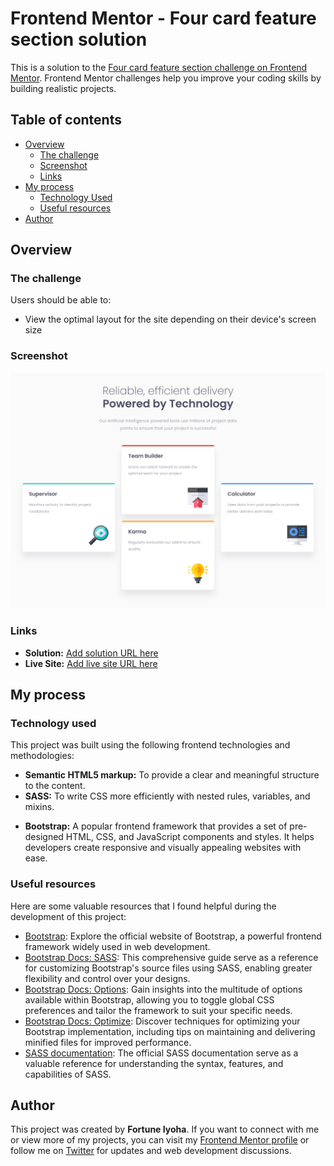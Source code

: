 # Frontend Mentor - Four card feature section solution

This is a solution to the [Four card feature section challenge on Frontend Mentor](https://www.frontendmentor.io/challenges/four-card-feature-section-weK1eFYK). Frontend Mentor challenges help you improve your coding skills by building realistic projects.

## Table of contents

- [Overview](#overview)
  - [The challenge](#the-challenge)
  - [Screenshot](#screenshot)
  - [Links](#links)
- [My process](#my-process)
  - [Technology Used](#technology-used)
  - [Useful resources](#useful-resources)
- [Author](#author)

## Overview

### The challenge

Users should be able to:

- View the optimal layout for the site depending on their device's screen size

### Screenshot

![desktop-design](screenshots/card-feature-desktop.png)

### Links

- **Solution:** [Add solution URL here](https://your-solution-url.com)
- **Live Site:** [Add live site URL here](https://your-live-site-url.com)

## My process

### Technology used

This project was built using the following frontend technologies and methodologies:

- **Semantic HTML5 markup:** To provide a clear and meaningful structure to the content.
- **SASS:** To write CSS more efficiently with nested rules, variables, and mixins.
<!-- ! Fix 'bootstrap' description -->
- **Bootstrap:** A popular frontend framework that provides a set of pre-designed HTML, CSS, and JavaScript components and styles. It helps developers create responsive and visually appealing websites with ease.

### Useful resources

Here are some valuable resources that I found helpful during the development of this project:

- [Bootstrap](https://getbootstrap.com): Explore the official website of Bootstrap, a powerful frontend framework widely used in web development.
- [Bootstrap Docs: SASS](https://getbootstrap.com/docs/5.3/customize/sass/): This comprehensive guide serve as a reference for customizing Bootstrap's source files using SASS, enabling greater flexibility and control over your designs.
- [Bootstrap Docs: Options](https://getbootstrap.com/docs/5.3/customize/options/): Gain insights into the multitude of options available within Bootstrap, allowing you to toggle global CSS preferences and tailor the framework to suit your specific needs.
- [Bootstrap Docs: Optimize](https://getbootstrap.com/docs/5.3/customize/optimize/): Discover techniques for optimizing your Bootstrap implementation, including tips on maintaining and delivering minified files for improved performance.
- [SASS documentation](https://sass-lang.com/documentation): The official SASS documentation serve as a valuable reference for understanding the syntax, features, and capabilities of SASS.

## Author

This project was created by **Fortune Iyoha**. If you want to connect with me or view more of my projects, you can visit my [Frontend Mentor profile](https://www.frontendmentor.io/profile/fortune-i-o) or follow me on [Twitter](https://twitter.com/fortuneiyoha) for updates and web development discussions.
